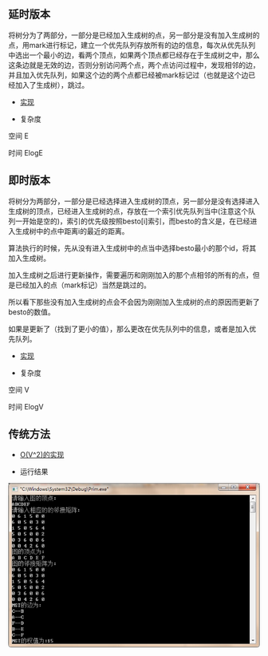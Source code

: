 ## 延时版本

将树分为了两部分，一部分是已经加入生成树的点，另一部分是没有加入生成树的点，用mark进行标记，建立一个优先队列存放所有的边的信息，每次从优先队列中选出一个最小的边，看两个顶点，如果两个顶点都已经存在于生成树之中，那么这条边就是无效的边，否则分别访问两个点，两个点访问过程中，发现相邻的边，并且加入优先队列，如果这个边的两个点都已经被mark标记过（也就是这个边已经加入了生成树），跳过。

- [实现](Prim_lazy.cpp)

- 复杂度

空间 E

时间 ElogE



## 即时版本

将树分为两部分，一部分是已经选择进入生成树的顶点，另一部分是没有选择进入生成树的顶点，已经进入生成树的点，存放在一个索引优先队列当中(注意这个队列一开始是空的)，索引的优先级按照besto[i]索引，而besto的含义是，在已经进入生成树中的点中距离i的最近的距离。

算法执行的时候，先从没有进入生成树中的点当中选择besto最小的那个id，将其加入生成树。

加入生成树之后进行更新操作，需要遍历和刚刚加入的那个点相邻的所有的点，但是已经加入的点（mark标记）当然是跳过的。

所以看下那些没有加入生成树的点会不会因为刚刚加入生成树的点的原因而更新了besto的数值。

如果是更新了（找到了更小的值），那么更改在优先队列中的信息，或者是加入优先队列。

- [实现](Prim_eager.cpp)

- 复杂度

空间 V

时间 ElogV

## 传统方法

- [O(V^2)的实现](Prim_V2.cpp)

- 运行结果

![.](res.PNG)


